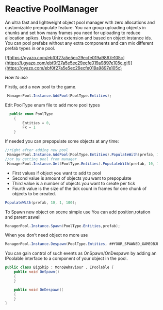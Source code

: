 # Reactive PoolManager
An ultra fast and lightweight object pool manager with zero allocations and customizable prepopulate feature. You can group uploading objects in chunks and set how many frames you need for uploading to reduce allocation spikes.
Uses Unirx extension and based on object instance ids. You can pool  prefabs without any extra components and can mix different prefab types in one pool.

[![https://gyazo.com/ebf0f27a5e5ec29ecfe019a9897e105c](https://i.gyazo.com/ebf0f27a5e5ec29ecfe019a9897e105c.gif)](https://gyazo.com/ebf0f27a5e5ec29ecfe019a9897e105c)

*How to use*

Firstly, add a new pool to the game.
```C#
 ManagerPool.Instance.AddPool(PoolType.Entities);
```
Edit PoolType enum file to add more pool types
```C#
  public enum PoolType
    {
        Entities = 0,
        Fx = 1
    }
```

If needed you can prepopulate some objects at any time:
```C#
//right after adding new pool
 ManagerPool.Instance.AddPool(PoolType.Entities).PopulateWith(prefab, 100, 10);
//or by getting pool from manager
 ManagerPool.Instance.Get(PoolType.Entities).PopulateWith(prefab, 10, 1, 100);
```

+ First values if object you want to add to pool
+ Second value is amount of objects you want to prepopulate
+ Third value is a number of objects you want to create per tick
+ Fourth value is the size of the tick count in frames for one chunk of objects to be created.

```C#
PopulateWith(prefab, 10, 1, 100); 
```

To Spawn new object on scene simple use 
You can add position,rotation and parent aswell
```C#
ManagerPool.Instance.Spawn(PoolType.Entities,prefab);
```

When you don't need object no more use
```C#
ManagerPool.Instance.Despawn(PoolType.Entities, ##YOUR_SPAWNED_GAMEOBJECT##);
```


You can gain control of such events as OnSpawn/OnDespawn by adding an IPoolable interface to a component of your object in the pool.
```C#
public class BigShip : MonoBehaviour , IPoolable {
    public void OnSpawn()
    {   
    }

    public void OnDespawn()
    {
    }
}
```


